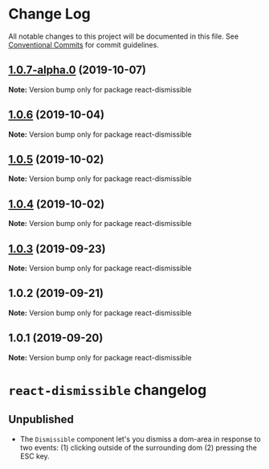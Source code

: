 # Change Log

All notable changes to this project will be documented in this file.
See [Conventional Commits](https://conventionalcommits.org) for commit guidelines.

## [1.0.7-alpha.0](https://github.com/tinacms/tinacms/compare/react-dismissible@1.0.5...react-dismissible@1.0.7-alpha.0) (2019-10-07)

**Note:** Version bump only for package react-dismissible





## [1.0.6](https://github.com/tinacms/tinacms/compare/react-dismissible@1.0.6-alpha.0...react-dismissible@1.0.6) (2019-10-04)

**Note:** Version bump only for package react-dismissible





## [1.0.5](https://github.com/tinacms/tinacms/compare/react-dismissible@1.0.4...react-dismissible@1.0.5) (2019-10-02)

**Note:** Version bump only for package react-dismissible





## [1.0.4](https://github.com/tinacms/tinacms/compare/react-dismissible@1.0.3...react-dismissible@1.0.4) (2019-10-02)

**Note:** Version bump only for package react-dismissible





## [1.0.3](https://github.com/tinacms/tinacms/compare/react-dismissible@1.0.2...react-dismissible@1.0.3) (2019-09-23)

**Note:** Version bump only for package react-dismissible





## 1.0.2 (2019-09-21)

**Note:** Version bump only for package react-dismissible





## 1.0.1 (2019-09-20)

**Note:** Version bump only for package react-dismissible





# `react-dismissible` changelog

## Unpublished

- The `Dismissible` component let's you dismiss a dom-area in response to two events: (1)
  clicking outside of the surrounding dom (2) pressing the ESC key.
